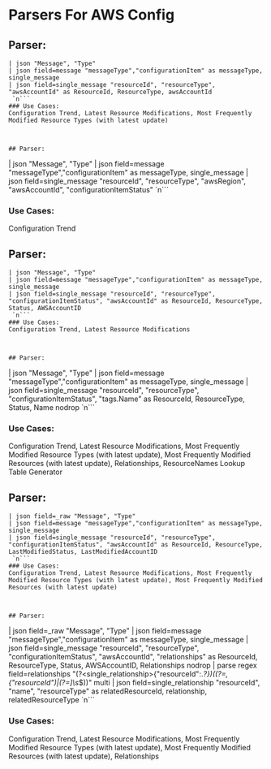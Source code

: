 # Parsers For AWS Config

## Parser:
```
| json "Message", "Type" 
| json field=message "messageType","configurationItem" as messageType, single_message 
| json field=single_message "resourceId", "resourceType", "awsAccountId" as ResourceId, ResourceType, awsAccountId
 `n```
### Use Cases:
Configuration Trend, Latest Resource Modifications, Most Frequently Modified Resource Types (with latest update)



## Parser:
```
| json "Message", "Type" 
| json field=message "messageType","configurationItem" as messageType, single_message 
| json field=single_message "resourceId", "resourceType", "awsRegion", "awsAccountId", "configurationItemStatus"
 `n```
### Use Cases:
Configuration Trend



## Parser:
```
| json "Message", "Type" 
| json field=message "messageType","configurationItem" as messageType, single_message 
| json field=single_message "resourceId", "resourceType", "configurationItemStatus", "awsAccountId" as ResourceId, ResourceType, Status, AWSAccountID
 `n```
### Use Cases:
Configuration Trend, Latest Resource Modifications



## Parser:
```
| json "Message", "Type" 
| json field=message "messageType","configurationItem" as messageType, single_message 
| json field=single_message "resourceId", "resourceType", "configurationItemStatus", "tags.Name" as ResourceId, ResourceType, Status, Name nodrop
 `n```
### Use Cases:
Configuration Trend, Latest Resource Modifications, Most Frequently Modified Resource Types (with latest update), Most Frequently Modified Resources (with latest update), Relationships, ResourceNames Lookup Table Generator



## Parser:
```
| json field=_raw "Message", "Type" 
| json field=message "messageType","configurationItem" as messageType, single_message 
| json field=single_message "resourceId", "resourceType", "configurationItemStatus", "awsAccountId" as ResourceId, ResourceType, LastModifiedStatus, LastModifiedAccountID
 `n```
### Use Cases:
Configuration Trend, Latest Resource Modifications, Most Frequently Modified Resource Types (with latest update), Most Frequently Modified Resources (with latest update)



## Parser:
```
| json field=_raw "Message", "Type" 
| json field=message "messageType","configurationItem" as messageType, single_message 
| json field=single_message "resourceId", "resourceType", "configurationItemStatus", "awsAccountId", "relationships" as ResourceId, ResourceType, Status, AWSAccountID, Relationships nodrop
| parse regex field=relationships "(?<single_relationship>\{\"resourceId\"\:.*?\})((?=,\{\"resourceId\")|(?=\]\s*$))" multi
| json field=single_relationship "resourceId", "name", "resourceType" as relatedResourceId, relationship, relatedResourceType
 `n```
### Use Cases:
Configuration Trend, Latest Resource Modifications, Most Frequently Modified Resource Types (with latest update), Most Frequently Modified Resources (with latest update), Relationships


